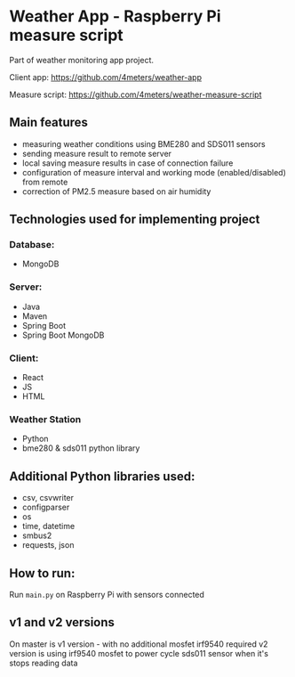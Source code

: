 # Weather App - Raspberry Pi measure script
Part of weather monitoring app project.

Client app: https://github.com/4meters/weather-app

Measure script: https://github.com/4meters/weather-measure-script
## Main features
- measuring weather conditions using BME280 and SDS011 sensors
- sending measure result to remote server
- local saving measure results in case of connection failure
- configuration of measure interval and working mode (enabled/disabled) from remote
- correction of PM2.5 measure based on air humidity

## Technologies used for implementing project
### Database:
- MongoDB

### Server:
- Java
- Maven
- Spring Boot
- Spring Boot MongoDB

### Client:
- React
- JS
- HTML

### Weather Station
- Python
- bme280 & sds011 python library

## Additional Python libraries used:
- csv, csvwriter
- configparser
- os
- time, datetime
- smbus2
- requests, json


## How to run:
Run `main.py` on Raspberry Pi with sensors connected

## v1 and v2 versions
On master is v1 version - with no additional mosfet irf9540 required
v2 version is using irf9540 mosfet to power cycle sds011 sensor when it's stops reading data